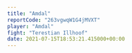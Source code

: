 ```yaml
---
title: "Amdal"
reportCode: "263vgwqW1G4jMVXT"
player: "Amdal"
fight: "Terestian Illhoof"
date: 2021-07-15T18:53:21.415000+00:00
---
```

